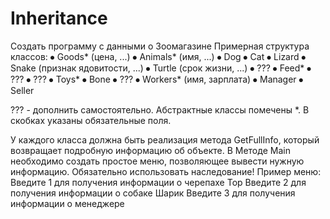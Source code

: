 # Inheritance

Создать программу c данными о Зоомагазине
Примерная структура классов:
⦁	Goods* (цена, ...) 
⦁	Animals* (имя, ...) 
⦁	Dog
⦁	Cat
⦁	Lizard
⦁	Snake (признак ядовитости, ...)
⦁	Turtle (срок жизни, ...)
⦁	???
⦁	Feed*
⦁	??? 
⦁	??? 
⦁	Toys*
⦁	Bone
⦁	???
⦁	Workers* (имя, зарплата) 
⦁	Manager 
⦁	Seller 

??? - дополнить самостоятельно.
Абстрактные классы помечены *.
В скобках указаны обязательные поля.

У каждого класса должна быть реализация метода GetFullInfo, который возвращает подробную информацию об объекте.
В Методе Main необходимо создать простое меню, позволяющее вывести нужную информацию.
Обязательно использовать наследование!
Пример меню:
Введите 1 для получения информации о черепахе Тор
Введите 2 для получения информации о собаке Шарик
Введите 3 для получения информации о менеджере
